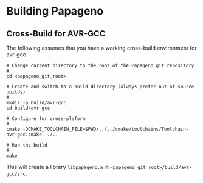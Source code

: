 # Building Papageno

## Cross-Build for AVR-GCC

The following assumes that you have a working cross-build environment for
avr-gcc.

```
# Change current directory to the root of the Papageno git repository
#
cd <papageno_git_root>

# Create and switch to a build directory (always prefer out-of-source builds)
#
mkdir -p build/avr-gcc
cd build/avr-gcc

# Configure for cross-plaform
#
cmake -DCMAKE_TOOLCHAIN_FILE=$PWD/../../cmake/toolchains/Toolchain-avr-gcc.cmake ../..

# Run the build
#
make
```

This will create a library `libpapageno.a` in `<papageno_git_root>/build/avr-gcc/src`.